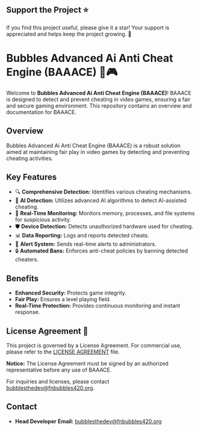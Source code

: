 ## Support the Project ⭐

If you find this project useful, please give it a star! Your support is appreciated and helps keep the project growing. 🌟



# Bubbles Advanced Ai Anti Cheat Engine (BAAACE) 🚫🎮

Welcome to **Bubbles Advanced Ai Anti Cheat Engine (BAAACE)**! BAAACE is designed to detect and prevent cheating in video games, ensuring a fair and secure gaming environment. This repository contains an overview and documentation for BAAACE.

## Overview

Bubbles Advanced Ai Anti Cheat Engine (BAAACE) is a robust solution aimed at maintaining fair play in video games by detecting and preventing cheating activities.

## Key Features

- 🔍 **Comprehensive Detection:** Identifies various cheating mechanisms.
- 🤖 **AI Detection:** Utilizes advanced AI algorithms to detect AI-assisted cheating.
- 🚫 **Real-Time Monitoring:** Monitors memory, processes, and file systems for suspicious activity.
- 🛡️ **Device Detection:** Detects unauthorized hardware used for cheating.
- 📊 **Data Reporting:** Logs and reports detected cheats.
- 📧 **Alert System:** Sends real-time alerts to administrators.
- 🔒 **Automated Bans:** Enforces anti-cheat policies by banning detected cheaters.

## Benefits

- **Enhanced Security:** Protects game integrity.
- **Fair Play:** Ensures a level playing field.
- **Real-Time Protection:** Provides continuous monitoring and instant response.

## License Agreement 📄

This project is governed by a License Agreement. For commercial use, please refer to the [LICENSE AGREEMENT](https://github.com/KernFerm/Bubbles-Advanced-Anti-Cheat-Engine/blob/main/License-Agreement) file.

**Notice:** The License Agreement must be signed by an authorized representative before any use of BAAACE.

For inquiries and licenses, please contact bubblesthedev@fnbubbles420.org.

## Contact
- **Head Developer**
**Email:** bubblesthedev@fnbubbles420.org
